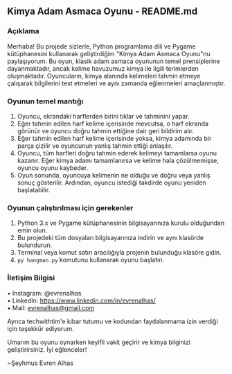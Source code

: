 ## Kimya Adam Asmaca Oyunu - README.md

### Açıklama
Merhaba! Bu projede sizlerle, Python programlama dili ve Pygame kütüphanesini kullanarak geliştirdiğim "Kimya Adam Asmaca Oyunu"nu paylaşıyorum. Bu oyun, klasik adam asmaca oyununun temel prensiplerine dayanmaktadır, ancak kelime havuzumuz kimya ile ilgili terimlerden oluşmaktadır. Oyuncuların, kimya alanında kelimeleri tahmin etmeye çalışarak bilgilerini test etmeleri ve aynı zamanda eğlenmeleri amaçlanmıştır.

### Oyunun temel mantığı
1) Oyuncu, ekrandaki harflerden birini tıklar ve tahminini yapar.
2) Eğer tahmin edilen harf kelime içerisinde mevcutsa, o harf ekranda görünür ve oyuncu doğru tahmin ettiğine dair geri bildirim alır.
3) Eğer tahmin edilen harf kelime içerisinde yoksa, kimya adamında bir parça çizilir ve oyuncunun yanlış tahmin ettiği anlaşılır.
4) Oyuncu, tüm harfleri doğru tahmin ederek kelimeyi tamamlarsa oyunu kazanır. Eğer kimya adamı tamamlanırsa ve kelime hala çözülmemişse, oyuncu oyunu kaybeder.
5) Oyun sonunda, oyuncuya kelimenin ne olduğu ve doğru veya yanlış sonuç gösterilir. Ardından, oyuncu istediği takdirde oyunu yeniden başlatabilir.

### Oyunun çalıştırılması için gerekenler
1) Python 3.x ve Pygame kütüphanesinin bilgisayarınıza kurulu olduğundan emin olun.
2) Bu projedeki tüm dosyaları bilgisayarınıza indirin ve aynı klasörde bulundurun.
3) Terminal veya komut satırı aracılığıyla projenin bulunduğu klasöre gidin.
4) `py hangman.py` komutunu kullanarak oyunu başlatın.

### İletişim Bilgisi
• Instagram: @evrenalhas  
• LinkedIn: https://www.linkedin.com/in/evrenalhas/  
• Mail: evrenalhas@gmail.com

Ayrıca techwithtim'e kibar tutumu ve kodundan faydalanmama izin verdiği için teşekkür ediyorum.

Umarım bu oyunu oynarken keyifli vakit geçirir ve kimya bilginizi geliştirirsiniz. İyi eğlenceler!

~Şeyhmus Evren Alhas
